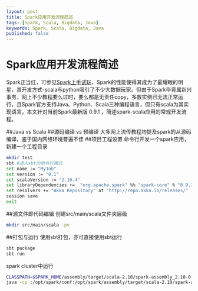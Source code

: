 ```yaml
---
layout: post
title: Spark应用开发流程简述
tags: [Spark, Scala, Bigdata, Java]
keywords: Spark, Scala, Bigdata, Java
published: false
---
```


Spark应用开发流程简述
================ 

Spark正当红，可参见[Spark上手试玩](http://blog.ccgzs.org/2014/04/23/spark-bdas-learn-note.html)，Spark的性能使得其成为了最耀眼的明星，其开发方式-scala与python吸引了不少大数据玩家。但由于Spark毕竟属新兴事务，网上不少教程要么过时，要么都是无责任copy，多数实例已无法正常运行，且Spark官方支持Java、Python、Scala三种编程语言，但只有scala为其实现语言，本文针对当前Spark最新版 0.9.1 ，简述spark-scala应用的常规开发流程。

##Java vs Scala
##源码编译 vs 预编译
大多网上流传教程均提及spark的从源码编译，鉴于国内网络环境普遍不佳
##项目工程设置
命令行开发一个spark应用，新建一个工程目录

```bash
mkdir test
sbt #进入sbt的命令行模式
set name := "MyJob"
set version := "0.1"
set scalaVersion := "2.10.4"
set libraryDependencies +=  "org.apache.spark" %% "spark-core" % "0.9.1"
set resolvers += "Akka Repository" at "http://repo.akka.io/releases/" 
session save
exit
```

##源文件即代码编辑
创建src/main/scala文件夹层级

```bash
mkdir src/main/scala -pv
```
##打包与运行
使用sbt打包，亦可直接使用sbt运行
```bash
sbt package
sbt run
```

spark cluster中运行
```bash
CLASSPATH=$SPARK_HOME/assembly/target/scala-2.10/spark-assembly_2.10-0.9.1-hadoop2.2.0.jar
java -cp :/opt/spark/conf:/opt/spark/assembly/target/scala-2.10/spark-assembly_2.10-0.9.1-hadoop2.2.0.jar:/home/spark/test/target/scala-2.10/simple-project_2.10-0.1.jar SimpleJob local
```
